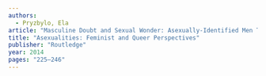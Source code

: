 ```yaml
---
authors:
  - Pryzbylo, Ela
article: "Masculine Doubt and Sexual Wonder: Asexually-Identified Men Talk About Their (A)sexualities"
title: "Asexualities: Feminist and Queer Perspectives"
publisher: "Routledge"
year: 2014
pages: "225–246"
---
```


